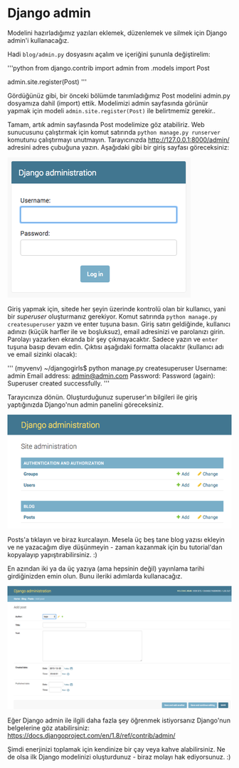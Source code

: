 # Django admin

Modelini hazırladığımız yazıları eklemek, düzenlemek ve silmek için Django admin'i kullanacağız.

Hadi `blog/admin.py` dosyasını açalım ve içeriğini şununla değiştirelim:

'''python
from django.contrib import admin
from .models import Post

admin.site.register(Post)
'''    

Gördüğünüz gibi, bir önceki bölümde tanımladığımız Post modelini admin.py dosyamıza dahil (import) ettik. Modelimizi admin sayfasında görünür yapmak için modeli `admin.site.register(Post)` ile belirtmemiz gerekir..

Tamam, artık admin sayfasında Post modelimize göz atabiliriz. Web sunucusunu çalıştırmak için komut satırında `python manage.py runserver` komutunu çalıştırmayı unutmayın. Tarayıcınızda http://127.0.0.1:8000/admin/ adresini adres çubuğuna yazın. Aşağıdaki gibi bir giriş sayfası göreceksiniz:

![Giriş sayfası][1]

 [1]: images/login_page2.png

Giriş yapmak için, sitede her şeyin üzerinde kontrolü olan bir kullanıcı, yani bir *superuser* oluşturmanız gerekiyor. Komut satırında `python manage.py createsuperuser` yazın ve enter tuşuna basın. Giriş satırı geldiğinde, kullanıcı adınızı (küçük harfler ile ve boşluksuz), email adresinizi ve parolanızı girin. Parolayı yazarken ekranda bir şey çıkmayacaktır. Sadece yazın ve `enter` tuşuna basıp devam edin. Çıktısı aşağıdaki formatta olacaktır (kullanıcı adı ve email sizinki olacak):

'''
(myvenv) ~/djangogirls$ python manage.py createsuperuser
Username: admin
Email address: admin@admin.com
Password:
Password (again):
Superuser created successfully.
'''    

Tarayıcınıza dönün. Oluşturduğunuz superuser'ın bilgileri ile giriş yaptığınızda Django'nun admin panelini göreceksiniz.

![Django admin][2]

 [2]: images/django_admin3.png

Posts'a tıklayın ve biraz kurcalayın. Mesela üç beş tane blog yazısı ekleyin ve ne yazacağım diye düşünmeyin - zaman kazanmak için bu tutorial'dan kopyalayıp yapıştırabilirsiniz. :)

En azından iki ya da üç yazıya (ama hepsinin değil) yayınlama tarihi girdiğinizden emin olun. Bunu ileriki adımlarda kullanacağız.

![Django admin][3]

 [3]: images/edit_post3.png

Eğer Django admin ile ilgili daha fazla şey öğrenmek istiyorsanız Django'nun belgelerine göz atabilirsiniz: https://docs.djangoproject.com/en/1.8/ref/contrib/admin/

Şimdi enerjinizi toplamak için kendinize bir çay veya kahve alabilirsiniz. Ne de olsa ilk Django modelinizi oluşturdunuz - biraz molayı hak ediyorsunuz. :)
